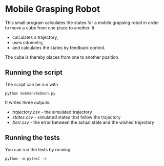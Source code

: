 # Mobile Grasping Robot

This small program calculates the states for a mobile grapsing robot in order
to move a cube from one place to another. It

- calculates a trajectory,
- uses odometry,
- and calculates the states by feedback control.

The cube is thereby places from one to another position.

## Running the script
The script can be run with

    python mobman/mobman.py

It writes three outputs:

- *trajectory.csv* - the simulated trajectory
- *states.csv* - simulated states that follow the trajectory
- *Xerr.csv* - the error between the actual state and the wished trajectory

## Running the tests
You can run the tests by running

    python -m pytest -s

